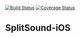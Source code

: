 [![Build Status](https://travis-ci.org/symboxtra/SplitSound-iOS.svg?branch=master)](https://travis-ci.org/symboxtra/SplitSound-iOS)
[![Coverage Status](https://coveralls.io/repos/github/symboxtra/SplitSound-iOS/badge.svg?branch=master)](https://coveralls.io/github/symboxtra/SplitSound-iOS?branch=master)

# SplitSound-iOS

